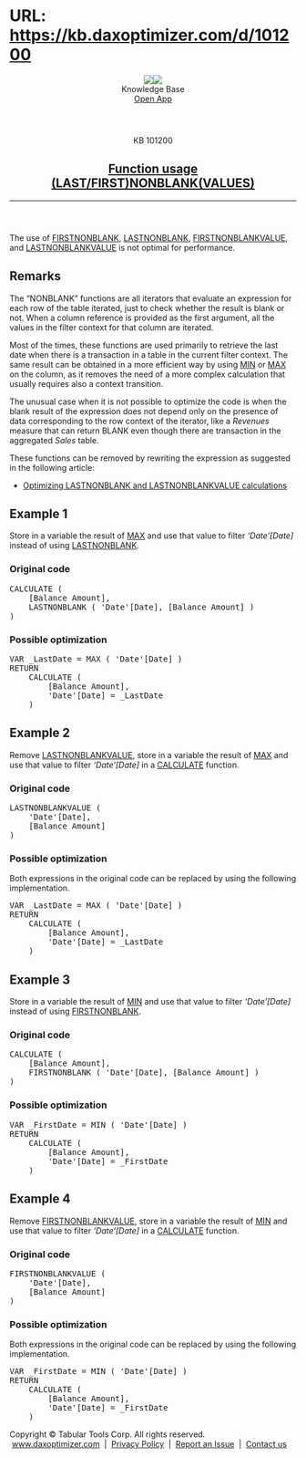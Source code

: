 # URL: https://kb.daxoptimizer.com/d/101200

<!DOCTYPE html>

<html lang="en">
<head>
<meta charset="utf-8"/>
<meta content="IE=edge" http-equiv="X-UA-Compatible"/>
<meta content="width=device-width, initial-scale=1.0" name="viewport"/>
<title>Function usage (LAST/FIRST)NONBLANK(VALUES) - DAX Optimizer Knowledge Base</title>
<meta content="#12B465" name="theme-color"/>
<link href="/assets/images/icon-228.png" media="(prefers-color-scheme: light)" rel="shortcut icon" sizes="228x228"/>
<link href="/assets/images/icon-228-dark.png" media="(prefers-color-scheme: dark)" rel="shortcut icon" sizes="228x228"/>
<link href="/assets/images/icon-228.png" rel="apple-touch-icon"/>
<link href="/assets/style/main.min.css" rel="stylesheet"/>
</head>
<body class="page-function-usage-last-first-nonblank-values">
<header class="main nosearch">
<div class="logo">
<img class="light" src="/assets/images/logo.svg"/><img class="dark" src="/assets/images/logo-dark.svg"/>
</div>
<div class="title">Knowledge Base</div>
<div class="controls">
<!--<a href="#" class="ctrl change-theme" title="Change Theme"><span class="ctrl icon-theme-auto"></span></a>-->
<a class="ctrl border solo" href="https://app.daxoptimizer.com/" target="_blank">Open App</a>
</div>
</header>
<div class="page">
<div class="content-no-nav">
<article class="markdown-body">
<header>
<div class="super-title">KB 101200</div>
<a href="/d/101200"><h1>Function usage (LAST/FIRST)NONBLANK(VALUES)</h1></a>
<hr/>
</header>
<p>The use of <a href="https://dax.guide/firstnonblank/">FIRSTNONBLANK</a>, <a href="https://dax.guide/lastnonblank/">LASTNONBLANK</a>, <a href="https://dax.guide/firstnonblankvalue/">FIRSTNONBLANKVALUE</a>, and <a href="https://dax.guide/lastnonblankvalue/">LASTNONBLANKVALUE</a> is not optimal for performance.</p>
<h2 id="remarks">Remarks</h2>
<p>The “NONBLANK” functions are all iterators that evaluate an expression for each row of the table iterated, just to check whether the result is blank or not. When a column reference is provided as the first argument, all the values in the filter context for that column are iterated.</p>
<p>Most of the times, these functions are used primarily to retrieve the last date when there is a transaction in a table in the current filter context. The same result can be obtained in a more efficient way by using <a href="https://dax.guide/min/">MIN</a> or <a href="https://dax.guide/max/">MAX</a> on the column, as it removes the need of a more complex calculation that usually requires also a context transition.</p>
<p>The unusual case when it is not possible to optimize the code is when the blank result of the expression does not depend only on the presence of data corresponding to the row context of the iterator, like a <em>Revenues</em> measure that can return BLANK even though there are transaction in the aggregated <em>Sales</em> table.</p>
<p>These functions can be removed by rewriting the expression as suggested in the following article:</p>
<ul>
<li><a href="https://www.sqlbi.com/articles/optimizing-lastnonblank-and-lastnonblankvalue-calculations/">Optimizing LASTNONBLANK and LASTNONBLANKVALUE calculations</a></li>
</ul>
<h2 id="example-1">Example 1</h2>
<p>Store in a variable the result of <a href="https://dax.guide/max/">MAX</a> and use that value to filter <em>‘Date’[Date]</em> instead of using <a href="https://dax.guide/lastnonblank/">LASTNONBLANK</a>.</p>
<h3 id="original-code">Original code</h3>
<pre>CALCULATE (
    [Balance Amount],
    <span class="issue"><span class="toremove">LASTNONBLANK (</span> 'Date'[Date]<span class="toremove">, [Balance Amount] )</span></span>
)</pre>
<h3 id="possible-optimization">Possible optimization</h3>
<pre><span class="added">VAR _LastDate = MAX ( 'Date'[Date] )
RETURN</span>
    CALCULATE (
        [Balance Amount],
        <span class="issue">'Date'[Date] <span class="added">= _LastDate</span></span>
    )</pre>
<h2 id="example-2">Example 2</h2>
<p>Remove <a href="https://dax.guide/lastnonblankvalue/">LASTNONBLANKVALUE</a>, store in a variable the result of <a href="https://dax.guide/max/">MAX</a> and use that value to filter <em>‘Date’[Date]</em> in a <a href="https://dax.guide/calculate/">CALCULATE</a> function.</p>
<h3 id="original-code-1">Original code</h3>
<pre><span class="issue"><span class="toremove">LASTNONBLANKVALUE (</span> 
    <span class="toedit">'Date'[Date],</span>
    <span class="toedit">[Balance Amount]</span></span>
)</pre>
<h3 id="possible-optimization-1">Possible optimization</h3>
<p>Both expressions in the original code can be replaced by using the following implementation.</p>
<pre><span class="added">VAR _LastDate = MAX ( <span class="issue">'Date'[Date]</span> )
RETURN
    CALCULATE (</span>
        <span class="issue"><span class="edited">[Balance Amount],</span>
        <span class="edited">'Date'[Date] = _LastDate</span></span>
    )</pre>
<h2 id="example-3">Example 3</h2>
<p>Store in a variable the result of <a href="https://dax.guide/min/">MIN</a> and use that value to filter <em>‘Date’[Date]</em> instead of using <a href="https://dax.guide/firstnonblank/">FIRSTNONBLANK</a>.</p>
<h3 id="original-code-2">Original code</h3>
<pre>CALCULATE (
    [Balance Amount],
    <span class="issue"><span class="toremove">FIRSTNONBLANK (</span> 'Date'[Date]<span class="toremove">, [Balance Amount] )</span></span>
)</pre>
<h3 id="possible-optimization-2">Possible optimization</h3>
<pre><span class="added">VAR _FirstDate = MIN ( 'Date'[Date] )
RETURN</span>
    CALCULATE (
        [Balance Amount],
        <span class="issue">'Date'[Date] <span class="added">= _FirstDate</span></span>
    )</pre>
<h2 id="example-4">Example 4</h2>
<p>Remove <a href="https://dax.guide/firstnonblankvalue/">FIRSTNONBLANKVALUE</a>, store in a variable the result of <a href="https://dax.guide/min/">MIN</a> and use that value to filter <em>‘Date’[Date]</em> in a <a href="https://dax.guide/calculate/">CALCULATE</a> function.</p>
<h3 id="original-code-3">Original code</h3>
<pre><span class="issue"><span class="toremove">FIRSTNONBLANKVALUE (</span> 
    <span class="toedit">'Date'[Date],</span>
    <span class="toedit">[Balance Amount]</span></span>
)</pre>
<h3 id="possible-optimization-3">Possible optimization</h3>
<p>Both expressions in the original code can be replaced by using the following implementation.</p>
<pre><span class="added">VAR _FirstDate = MIN ( <span class="issue">'Date'[Date]</span> )
RETURN
    CALCULATE (</span>
        <span class="issue"><span class="edited">[Balance Amount],</span>
        <span class="edited">'Date'[Date] = _FirstDate</span></span>
    )</pre>
<footer>
</footer>
</article>
</div>
</div>
<footer class="main">
<div class="wrapper">
<div class="copy">
            Copyright © Tabular Tools Corp. All rights reserved.  <a href="https://www.daxoptimizer.com">www.daxoptimizer.com</a>  |  <a href="https://www.daxoptimizer.com/legal/privacy/">Privacy Policy</a>  |  <a href="https://github.com/tabulartools/dax-optimizer/">Report an Issue</a>  |  <a href="mailto:daxoptimizer@tabulartools.com">Contact us</a>
</div>
</div>
</footer>
<script src="/assets/scripts/cookiehelper.min.js"></script>
<script src="/assets/scripts/main.min.js"></script>
</body>
</html>